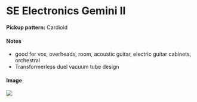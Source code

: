 # SE Electronics Gemini II

**Pickup pattern:** Cardioid

#### Notes
- good for vox, overheads, room, acoustic guitar, electric guitar cabinets, orchestral
- Transformerless duel vacuum tube design

#### Image
![](../images/se%20gemini%20ii.png)